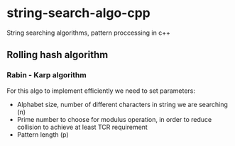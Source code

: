 # string-search-algo-cpp
String searching algorithms, pattern proccessing in c++

## Rolling hash algorithm
### Rabin - Karp algorithm
For this algo to implement efficiently we need to set parameters:
- Alphabet size, number of different characters in string we are searching (n)
- Prime number to choose for modulus operation, in order to reduce collision to
  achieve at least TCR requirement
- Pattern length (p)


